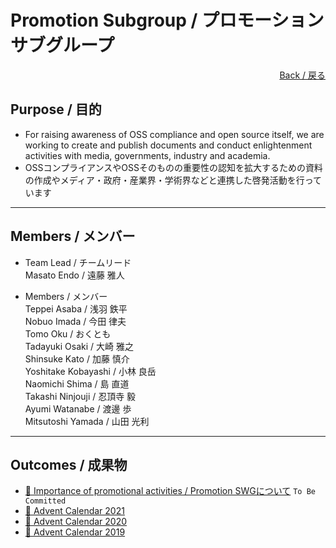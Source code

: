 # Promotion Subgroup / プロモーションサブグループ

<div style="text-align: right;">
<a href="/OpenChain-JWG/">Back / 戻る</a>
</div>

## Purpose / 目的

- For raising awareness of  OSS compliance and open source itself, we are working to create and publish documents and conduct enlightenment activities with media, governments, industry and academia.
- OSSコンプライアンスやOSSそのものの重要性の認知を拡大するための資料の作成やメディア・政府・産業界・学術界などと連携した啓発活動を行っています

---

## Members / メンバー

- Team Lead / チームリード  
Masato Endo / 遠藤 雅人  

- Members / メンバー  
Teppei Asaba / 浅羽 鉄平  
Nobuo Imada / 今田 律夫  
Tomo Oku / おくとも  
Tadayuki Osaki / 大崎 雅之  
Shinsuke Kato / 加藤 慎介  
Yoshitake Kobayashi / 小林 良岳  
Naomichi Shima / 島 直道  
Takashi Ninjouji / 忍頂寺 毅  
Ayumi Watanabe / 渡邊 歩  
Mitsutoshi Yamada / 山田 光利

---

## Outcomes / 成果物

- [&#x1f4c2; Importance of promotional activities / Promotion SWGについて]() ```To Be Committed```  
- [&#x1f4c2; Advent Calendar 2021](https://qiita.com/advent-calendar/2021/openchainjapanswg)
- [&#x1f4c2; Advent Calendar 2020](https://qiita.com/advent-calendar/2020/openchainjapanswg)
- [&#x1f4c2; Advent Calendar 2019](https://qiita.com/advent-calendar/2019/openchainjapanswg)
